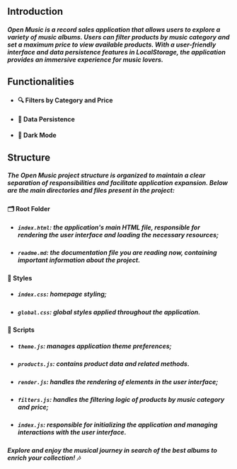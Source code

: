 ## Introduction

##### Open Music is a record sales application that allows users to explore a variety of music albums. Users can filter products by music category and set a maximum price to view available products. With a user-friendly interface and data persistence features in LocalStorage, the application provides an immersive experience for music lovers.

## Functionalities

- #### 🔍 Filters by Category and Price
- #### 💾 Data Persistence
- #### 🎨 Dark Mode

## Structure

##### The Open Music project structure is organized to maintain a clear separation of responsibilities and facilitate application expansion. Below are the main directories and files present in the project:

#### 🗂 Root Folder
- ##### `index.html`: the application's main HTML file, responsible for rendering the user interface and loading the necessary resources;
- ##### `readme.md`: the documentation file you are reading now, containing important information about the project.

#### 🎨 Styles
- ##### `index.css`: homepage styling;
- ##### `global.css`: global styles applied throughout the application.

#### 📝 Scripts
- ##### `theme.js`: manages application theme preferences;
- ##### `products.js`: contains product data and related methods.
- ##### `render.js`: handles the rendering of elements in the user interface;
- ##### `filters.js`: handles the filtering logic of products by music category and price;
- ##### `index.js`: responsible for initializing the application and managing interactions with the user interface.

##### Explore and enjoy the musical journey in search of the best albums to enrich your collection! 🎶
